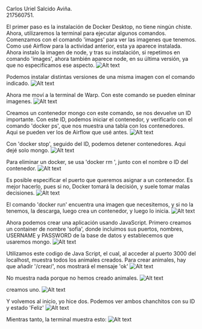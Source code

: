 Carlos Uriel Salcido Aviña.  
217560751.  

El primer paso es la instalación de Docker Desktop, no tiene ningún chiste. Ahora, utilizaremos la terminal para ejecutar algunos comandos. Comenzamos con el comando 'images' para ver las imagenes que tenemos. Como usé Airflow para la actividad anterior, esta ya aparece instalada. Ahora instalo la imagen de node, y tras su instalación, si repetimos en comando 'images', ahora también aparece node, en su última versión, ya que no especificamos ese aspecto.
![Alt text](image.png)


Podemos instalar distintas versiones de una misma imagen con el comando indicado.
![Alt text](image-1.png)


Ahora me moví a la terminal de Warp. Con este comando se pueden elminar imagenes.
![Alt text](image-2.png)


Creamos un contenedor mongo con este comando, se nos devuelve un ID importante. Con este ID, podemos iniciar el contenedor, y verificarlo con el comando 'docker ps', que nos muestra una tabla con los contenedores. Aqui se pueden ver los de Airflow que usé antes.
![Alt text](image-3.png)


Con 'docker stop', seguido del ID, podemos detener contenedores. Aqui dejé solo mongo.
![Alt text](image-4.png)


Para eliminar un docker, se usa 'docker rm ', junto con el nombre o ID del contenedor.
![Alt text](image-5.png)


Es posible especificar el puerto que queremos asignar a un contenedor. Es mejor hacerlo, pues si no, Docker tomará la decisión, y suele tomar malas decisiones.
![Alt text](image-6.png)


El comando 'docker run' encuentra una imagen que necesitemos, y si no la tenemos, la descarga, luego crea un contenedor, y luego lo inicia.
![Alt text](image-7.png)


Ahora podemos crear una aplicación usando JavaScript. Primero creamos un container de nombre 'sofia', donde incluimos sus puertos, nombres, USERNAME y PASSWORD de la base de datos y establecemos que usaremos mongo.
![Alt text](image-8.png)


Utilizamos este codigo de Java Script, el cual, al acceder al puerto 3000 del localhost, muestra todos los animales creados. Para crear animales, hay que añadir '/crear/', nos mostrará el mensaje 'ok'
![Alt text](image-9.png)


No muestra nada porque no hemos creado animales.
![Alt text](image-10.png)


creamos uno.
![Alt text](image-11.png)


Y volvemos al inicio, yo hice dos. Podemos ver ambos chanchitos con su ID y estado 'Feliz'
![Alt text](image-12.png)


Mientras tanto, la terminal muestra esto:
![Alt text](image-13.png)